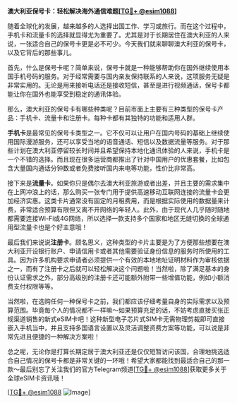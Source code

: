 **澳大利亚保号卡：轻松解决海外通信难题[[TG💪+ @esim1088](https://t.me/s/esim1088)]**

随着全球化的发展，越来越多的人选择出国工作、学习或旅行。而在这个过程中，手机卡和流量卡的选择就显得尤为重要了。尤其是对于长期居住在澳大利亚的人来说，一张适合自己的保号卡更是必不可少。今天我们就来聊聊澳大利亚的保号卡，以及它背后的那些事儿。

首先，什么是保号卡呢？简单来说，保号卡就是一种能够帮助你在国外继续使用本国手机号码的服务。对于经常需要与国内亲友保持联系的人来说，这项服务无疑是非常实用的。无论是用来接听电话还是接收短信，甚至是进行视频通话，保号卡都能让你在国外也能享受到稳定的通讯体验。

那么，澳大利亚的保号卡有哪些种类呢？目前市面上主要有三种类型的保号卡产品：手机卡、流量卡和注册卡。每种卡都有其独特的功能和适用人群。

**手机卡**是最常见的保号卡类型之一。它不仅可以让用户在国内号码的基础上继续使用国际漫游服务，还可以享受当地的语音通话、短信以及数据流量等服务。对于那些计划在澳大利亚停留较长时间并且希望保持本地化通讯体验的人来说，手机卡是一个不错的选择。而且现在很多运营商都推出了针对中国用户的优惠套餐，比如包含大量国内通话分钟数或者免费接听国内来电等功能，性价比非常高。

接下来是**流量卡**。如果你只是偶尔去澳大利亚旅游或者出差，并且主要的需求集中在上网冲浪上的话，那么购买一张专门用于提供高速移动互联网连接的流量卡会更加经济实惠。这类卡片通常没有固定的月租费用，而是根据实际使用的数据量来计费，非常适合预算有限但又离不开网络的年轻人。此外，由于现代人几乎随时随地都需要连接Wi-Fi或4G网络，所以选择一款支持多个国家和地区无缝切换的全球通用型流量卡也是个好主意哦！

最后我们来说说**注册卡**。顾名思义，这种类型的卡片主要是为了方便那些想要在澳大利亚开设银行账户、申请信用卡或者其他需要验证身份信息的服务时所使用的工具。因为许多机构要求申请者必须提供一个有效的本地地址证明材料作为审核依据之一，而有了注册卡之后就可以轻松解决这个问题啦！当然啦，除了满足基本的身份认证需求之外，部分高级别的注册卡还可能额外附带一些增值功能，例如小额消费支付权限等等。

当然啦，在选购任何一种保号卡之前，我们都应该仔细考量自身的实际需求以及预算范围。毕竟每个人的情况都不一样嘛～如果预算充足的话，不妨考虑直接买张正规渠道销售的新式eSIM卡吧！这种新型电子芯片式SIM卡无需物理剪裁即可直接嵌入手机当中，并且支持多国语言设置以及灵活调整资费方案等功能，可以说是非常先进且便捷的一种解决方案啦！

总之呢，无论你是打算长期定居于澳大利亚还是仅仅短暂访问该国，合理地挑选适合自己情况的保号卡都是非常关键的一环哦！希望大家都能找到最适合自己的那一款～最后别忘了关注我们的官方Telegram频道[[TG💪+ @esim1088](https://t.me/s/esim1088)]获取更多关于全球eSIM卡资讯哦！ 

[[TG💪+ @esim1088](https://t.me/s/esim1088) ![Image](https://i.postimg.cc/4NQfJmqS/Snipaste-2025-05-13-00-14-12.png)]